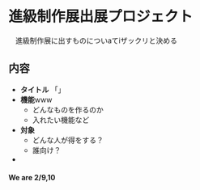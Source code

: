 # 進級制作展出展プロジェクト
　進級制作展に出すものについaてiザックリと決める

## 内容
- **タイトル**
    「」
- **機能**www
    - どんなものを作るのか
    - 入れたい機能など
- **対象**
    - どんな人が得をする？
    - 誰向け？
- 

#### We are 2/9,10
